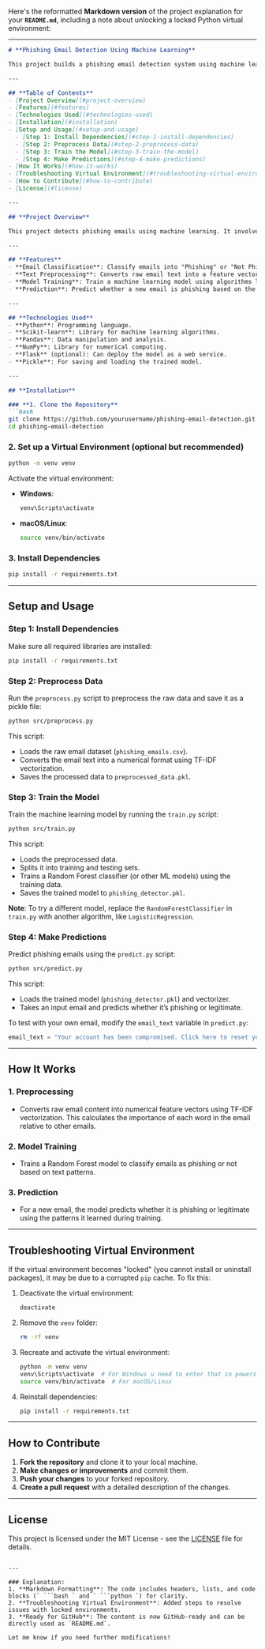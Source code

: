Here's the reformatted **Markdown version** of the project explanation for your **`README.md`**, including a note about unlocking a locked Python virtual environment:

---

```markdown
# **Phishing Email Detection Using Machine Learning**

This project builds a phishing email detection system using machine learning techniques. It uses Natural Language Processing (NLP) for text vectorization and a Random Forest classifier (or other ML models) for classification. The goal is to detect whether an email is a phishing email or legitimate based on its content.

---

## **Table of Contents**
- [Project Overview](#project-overview)
- [Features](#features)
- [Technologies Used](#technologies-used)
- [Installation](#installation)
- [Setup and Usage](#setup-and-usage)
  - [Step 1: Install Dependencies](#step-1-install-dependencies)
  - [Step 2: Preprocess Data](#step-2-preprocess-data)
  - [Step 3: Train the Model](#step-3-train-the-model)
  - [Step 4: Make Predictions](#step-4-make-predictions)
- [How It Works](#how-it-works)
- [Troubleshooting Virtual Environment](#troubleshooting-virtual-environment)
- [How to Contribute](#how-to-contribute)
- [License](#license)

---

## **Project Overview**

This project detects phishing emails using machine learning. It involves several steps, including preprocessing raw email data, training a model using a labeled dataset, and using that model to predict whether new emails are phishing or legitimate.

---

## **Features**
- **Email Classification**: Classify emails into "Phishing" or "Not Phishing" based on their content.
- **Text Preprocessing**: Converts raw email text into a feature vector using TF-IDF (Term Frequency - Inverse Document Frequency).
- **Model Training**: Train a machine learning model using algorithms like Random Forest, Logistic Regression, etc.
- **Prediction**: Predict whether a new email is phishing based on the trained model.

---

## **Technologies Used**
- **Python**: Programming language.
- **Scikit-learn**: Library for machine learning algorithms.
- **Pandas**: Data manipulation and analysis.
- **NumPy**: Library for numerical computing.
- **Flask** (optional): Can deploy the model as a web service.
- **Pickle**: For saving and loading the trained model.

---

## **Installation**

### **1. Clone the Repository**
```bash
git clone https://github.com/yourusername/phishing-email-detection.git
cd phishing-email-detection
```

### **2. Set up a Virtual Environment (optional but recommended)**
```bash
python -m venv venv
```
Activate the virtual environment:
- **Windows**: 
  ```bash
  venv\Scripts\activate
  ```
- **macOS/Linux**: 
  ```bash
  source venv/bin/activate
  ```

### **3. Install Dependencies**
```bash
pip install -r requirements.txt
```

---

## **Setup and Usage**

### **Step 1: Install Dependencies**
Make sure all required libraries are installed:
```bash
pip install -r requirements.txt
```

### **Step 2: Preprocess Data**
Run the `preprocess.py` script to preprocess the raw data and save it as a pickle file:
```bash
python src/preprocess.py
```
This script:
- Loads the raw email dataset (`phishing_emails.csv`).
- Converts the email text into a numerical format using TF-IDF vectorization.
- Saves the processed data to `preprocessed_data.pkl`.

### **Step 3: Train the Model**
Train the machine learning model by running the `train.py` script:
```bash
python src/train.py
```
This script:
- Loads the preprocessed data.
- Splits it into training and testing sets.
- Trains a Random Forest classifier (or other ML models) using the training data.
- Saves the trained model to `phishing_detector.pkl`.

**Note**: To try a different model, replace the `RandomForestClassifier` in `train.py` with another algorithm, like `LogisticRegression`.

### **Step 4: Make Predictions**
Predict phishing emails using the `predict.py` script:
```bash
python src/predict.py
```
This script:
- Loads the trained model (`phishing_detector.pkl`) and vectorizer.
- Takes an input email and predicts whether it’s phishing or legitimate.

To test with your own email, modify the `email_text` variable in `predict.py`:
```python
email_text = "Your account has been compromised. Click here to reset your password."
```

---

## **How It Works**

### **1. Preprocessing**
- Converts raw email content into numerical feature vectors using TF-IDF vectorization. This calculates the importance of each word in the email relative to other emails.

### **2. Model Training**
- Trains a Random Forest model to classify emails as phishing or not based on text patterns.

### **3. Prediction**
- For a new email, the model predicts whether it is phishing or legitimate using the patterns it learned during training.

---

## **Troubleshooting Virtual Environment**
If the virtual environment becomes "locked" (you cannot install or uninstall packages), it may be due to a corrupted `pip` cache. To fix this:
1. Deactivate the virtual environment:
   ```bash
   deactivate
   ```
2. Remove the `venv` folder:
   ```bash
   rm -rf venv
   ```
3. Recreate and activate the virtual environment:
   ```bash
   python -m venv venv
   venv\Scripts\activate  # For Windows u need to enter that in powershell with admin previliges
   source venv/bin/activate  # For macOS/Linux
   ```
4. Reinstall dependencies:
   ```bash
   pip install -r requirements.txt
   ```

---

## **How to Contribute**

1. **Fork the repository** and clone it to your local machine.
2. **Make changes or improvements** and commit them.
3. **Push your changes** to your forked repository.
4. **Create a pull request** with a detailed description of the changes.

---

## **License**
This project is licensed under the MIT License - see the [LICENSE](LICENSE) file for details.
```

---

### Explanation:
1. **Markdown Formatting**: The code includes headers, lists, and code blocks (` ```bash ` and ` ```python `) for clarity.
2. **Troubleshooting Virtual Environment**: Added steps to resolve issues with locked environments.
3. **Ready for GitHub**: The content is now GitHub-ready and can be directly used as `README.md`.

Let me know if you need further modifications!
